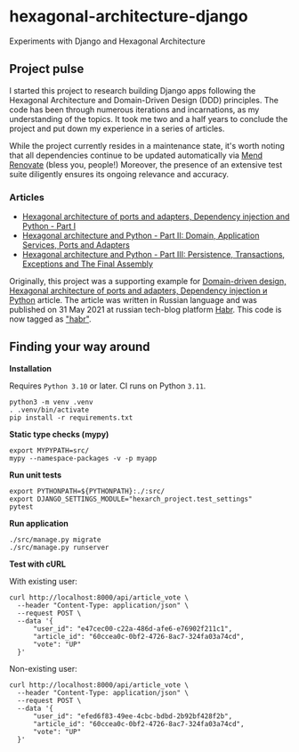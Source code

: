 # hexagonal-architecture-django
Experiments with Django and Hexagonal Architecture

## Project pulse

I started this project to research building Django apps
following the Hexagonal Architecture and Domain-Driven Design (DDD) principles.
The code has been through numerous iterations and incarnations, as my understanding of 
the topics. It took me two and a half years to conclude the project and put down my 
experience in a series of articles.

While the project currently resides in a maintenance state, it's worth noting that 
all dependencies continue to be updated automatically via 
[Mend Renovate](https://www.mend.io/renovate/) (bless you, people!)
Moreover, the presence of an extensive test suite diligently ensures 
its ongoing relevance and accuracy.

### Articles

* [Hexagonal architecture of ports and adapters, Dependency injection and Python - Part I](https://znasibov.info/posts/2021/10/30/hexarch_di_python_part_1.html)
* [Hexagonal architecture and Python - Part II: Domain, Application Services, Ports and Adapters](https://znasibov.info/posts/2022/09/18/hexarch_di_python_part_2.html)
* [Hexagonal architecture and Python - Part III: Persistence, Transactions, Exceptions and The Final Assembly](https://znasibov.info/posts/2022/12/31/hexarch_di_python_part_3.html)

Originally, this project was a supporting example for
[Domain-driven design, Hexagonal architecture of ports and adapters, Dependency injection и Python](https://habr.com/ru/post/559560/)
article.
The article was written in Russian language and was published on 31 May 2021
at russian tech-blog platform [Habr](https://habr.com/).
This code is now tagged as ["habr"](https://github.com/BasicWolf/hexagonal-architecture-django/tree/habr).

## Finding your way around

**Installation**

Requires ``Python 3.10`` or later. CI runs on Python ``3.11``.

```shell
python3 -m venv .venv
. .venv/bin/activate
pip install -r requirements.txt
```

**Static type checks (mypy)**

```shell
export MYPYPATH=src/
mypy --namespace-packages -v -p myapp
```

**Run unit tests**

```shell
export PYTHONPATH=${PYTHONPATH}:./:src/
export DJANGO_SETTINGS_MODULE="hexarch_project.test_settings"
pytest
```

**Run application**

```shell
./src/manage.py migrate
./src/manage.py runserver
```

**Test with cURL**

With existing user:
```shell
curl http://localhost:8000/api/article_vote \
  --header "Content-Type: application/json" \
  --request POST \
  --data '{
      "user_id": "e47cec00-c22a-486d-afe6-e76902f211c1", 
      "article_id": "60ccea0c-0bf2-4726-8ac7-324fa03a74cd",
      "vote": "UP"
  }'
```

Non-existing user:
```shell
curl http://localhost:8000/api/article_vote \
  --header "Content-Type: application/json" \
  --request POST \
  --data '{
      "user_id": "efed6f83-49ee-4cbc-bdbd-2b92bf428f2b", 
      "article_id": "60ccea0c-0bf2-4726-8ac7-324fa03a74cd",
      "vote": "UP"
  }' 
```
